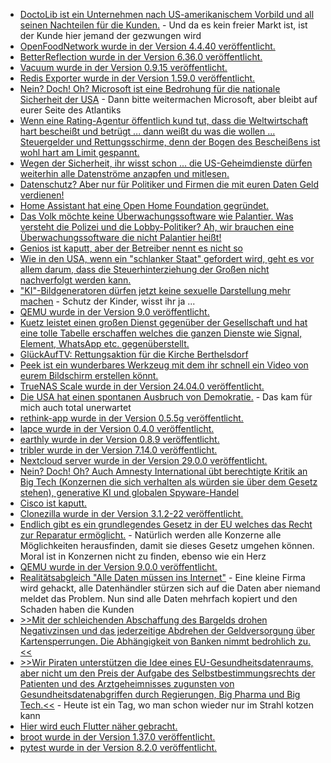 * [DoctoLib ist ein Unternehmen nach US-amerikanischem Vorbild und all seinen Nachteilen für die Kunden.](https://netzpolitik.org/2024/doctolib-wachsender-riese-im-gesundheitsdatenmarkt/) - Und da es kein freier Markt ist, ist der Kunde hier jemand der gezwungen wird
* [OpenFoodNetwork wurde in der Version 4.4.40 veröffentlicht.](https://github.com/openfoodfoundation/openfoodnetwork/releases/tag/v4.4.40)
* [BetterReflection wurde in der Version 6.36.0 veröffentlicht.](https://github.com/Roave/BetterReflection/releases/tag/6.36.0)
* [Vacuum wurde in der Version 0.9.15 veröffentlicht.](https://github.com/daveshanley/vacuum/releases/tag/v0.9.15)
* [Redis Exporter wurde in der Version 1.59.0 veröffentlicht.](https://github.com/oliver006/redis_exporter/releases/tag/v1.59.0)
* [Nein? Doch! Oh? Microsoft ist eine Bedrohung für die nationale Sicherheit der USA](https://blog.fefe.de/?ts=98db8cf9) - Dann bitte weitermachen Microsoft, aber bleibt auf eurer Seite des Atlantiks
* [Wenn eine Rating-Agentur öffentlich kund tut, dass die Weltwirtschaft hart bescheißt und betrügt ... dann weißt du was die wollen ... Steuergelder und Rettungsschirme, denn der Bogen des Bescheißens ist wohl hart am Limit gespannt.](https://blog.fefe.de/?ts=98db892a)
* [Wegen der Sicherheit, ihr wisst schon ... die US-Geheimdienste dürfen weiterhin alle Datenströme anzapfen und mitlesen.](https://netzpolitik.org/2024/fisa-section-702-usa-verlaengern-lizenz-zur-ueberwachung/)
* [Datenschutz? Aber nur für Politiker und Firmen die mit euren Daten Geld verdienen!](https://netzpolitik.org/2024/reform-datenschutzkonferenz-kritisiert-bundesdatenschutzgesetz/)
* [Home Assistant hat eine Open Home Foundation gegründet.](https://www.openhomefoundation.org/blog/announcing-the-open-home-foundation/)
* [Das Volk möchte keine Überwachungssoftware wie Palantier. Was versteht die Polizei und die Lobby-Politiker? Ah, wir brauchen eine Überwachungssoftware die nicht Palantier heißt!](https://netzpolitik.org/2024/polizeiliche-datenanalyse-innenausschuss-diskutiert-palantir-alternativen/)
* [Genios ist kaputt, aber der Betreiber nennt es nicht so](https://blog.fefe.de/?ts=98d9b233)
* [Wie in den USA, wenn ein "schlanker Staat" gefordert wird, geht es vor allem darum, dass die Steuerhinterziehung der Großen nicht nachverfolgt werden kann.](https://blog.fefe.de/?ts=98d8f8e8)
* ["KI"-Bildgeneratoren dürfen jetzt keine sexuelle Darstellung mehr machen](https://blog.fefe.de/?ts=98d8f23d) - Schutz der Kinder, wisst ihr ja ...
* [QEMU wurde in der Version 9.0 veröffentlicht.](https://www.phoronix.com/news/QEMU-9.0-Released)
* [Kuetz leistet einen großen Dienst gegenüber der Gesellschaft und hat eine tolle Tabelle erschaffen welches die ganzen Dienste wie Signal, Element, WhatsApp etc. gegenüberstellt.](https://www.kuketz-blog.de/messenger-matrix-uebersicht-vergleich-der-aktuellen-messenger/)
* [GlückAufTV: Rettungsaktion für die Kirche Berthelsdorf](https://www.youtube.com/watch?v=ETohf-XyXhM)
* [Peek ist ein wunderbares Werkzeug mit dem ihr schnell ein Video von eurem Bildschirm erstellen könnt.](https://github.com/phw/peek)
* [TrueNAS Scale wurde in der Version 24.04.0 veröffentlicht.](https://github.com/truenas/documentation/releases/tag/TS24.04.0)
* [Die USA hat einen spontanen Ausbruch von Demokratie.](https://blog.fefe.de/?ts=98d6d7fd) - Das kam für mich auch total unerwartet
* [rethink-app wurde in der Version 0.5.5g veröffentlicht.](https://github.com/celzero/rethink-app/releases/tag/v0.5.5g)
* [lapce wurde in der Version 0.4.0 veröffentlicht.](https://github.com/lapce/lapce/releases/tag/v0.4.0)
* [earthly wurde in der Version 0.8.9 veröffentlicht.](https://github.com/earthly/earthly/releases/tag/v0.8.9)
* [tribler wurde in der Version 7.14.0 veröffentlicht.](https://github.com/Tribler/tribler/releases/tag/v7.14.0)
* [Nextcloud server wurde in der Version 29.0.0 veröffentlicht.](https://github.com/nextcloud/server/releases/tag/v29.0.0)
* [Nein? Doch! Oh? Auch Amnesty International übt berechtigte Kritik an Big Tech (Konzernen die sich verhalten als würden sie über dem Gesetz stehen), generative KI und globalen Spyware-Handel](https://netzpolitik.org/2024/amnesty-international-jahresbericht-kritik-an-big-tech-generativer-ki-und-dem-globalen-spyware-handel/)
* [Cisco ist kaputt.](https://www.linux-magazin.de/blogs/schwachstelle-in-cisco-integrated-management-controller/)
* [Clonezilla wurde in der Version 3.1.2-22 veröffentlicht.](https://sourceforge.net/projects/clonezilla/files/clonezilla_live_stable/3.1.2-22/)
* [Endlich gibt es ein grundlegendes Gesetz in der EU welches das Recht zur Reparatur ermöglicht.](https://www.borncity.com/blog/2024/04/24/eu-parlament-verabschiedet-recht-auf-reparatur/) - Natürlich werden alle Konzerne alle Möglichkeiten herausfinden, damit sie dieses Gesetz umgehen können. Moral ist in Konzernen nicht zu finden, ebenso wie ein Herz
* [QEMU wurde in der Version 9.0.0 veröffentlicht.](https://www.qemu.org/2024/04/23/qemu-9-0-0/)
* [Realitätsabgleich "Alle Daten müssen ins Internet"](https://netzpolitik.org/2024/europaeischer-datenhaendler-sensible-passdaten-von-deutschen-offen-im-netz/) - Eine kleine Firma wird gehackt, alle Datenhändler stürzen sich auf die Daten aber niemand meldet das Problem. Nun sind alle Daten mehrfach kopiert und den Schaden haben die Kunden
* [>>Mit der schleichenden Abschaffung des Bargelds drohen Negativzinsen und das jederzeitige Abdrehen der Geldversorgung über Kartensperrungen. Die Abhängigkeit von Banken nimmt bedrohlich zu.<<](https://www.patrick-breyer.de/piraten-mit-eu-barzahlungsobergrenze-und-verbot-anonymer-kryptowallets-droht-schleichende-finanzielle-entmuendigung/)
* [>>Wir Piraten unterstützen die Idee eines EU-Gesundheitsdatenraums, aber nicht um den Preis der Aufgabe des Selbstbestimmungsrechts der Patienten und des Arztgeheimnisses zugunsten von Gesundheitsdatenabgriffen durch Regierungen, Big Pharma und Big Tech.<<](https://www.patrick-breyer.de/eu-gesundheitsdatenraum-kniefall-vor-big-tech-und-big-pharma/) - Heute ist ein Tag, wo man schon wieder nur im Strahl kotzen kann
* [Hier wird euch Flutter näher gebracht.](https://www.freecodecamp.org/news/how-to-develop-a-flutter-app-from-scratch/)
* [broot wurde in der Version 1.37.0 veröffentlicht.](https://github.com/Canop/broot/releases/tag/v1.37.0)
* [pytest wurde in der Version 8.2.0 veröffentlicht.](https://github.com/pytest-dev/pytest/releases/tag/8.2.0)
